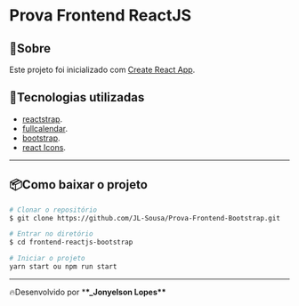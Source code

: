 # Prova Frontend ReactJS
## 📝Sobre
Este projeto foi inicializado com [Create React App](https://github.com/facebook/create-react-app).


## 🚀Tecnologias utilizadas

- [reactstrap](https://reactstrap.github.io/).
- [fullcalendar](https://fullcalendar.io/).
- [bootstrap](https://getbootstrap.com/).
- [react Icons](https://react-icons.github.io/react-icons).

---

## 📦Como baixar o projeto

```bash
# Clonar o repositório
$ git clone https://github.com/JL-Sousa/Prova-Frontend-Bootstrap.git

# Entrar no diretório
$ cd frontend-reactjs-bootstrap

# Iniciar o projeto
yarn start ou npm run start
```

---

🔥Desenvolvido por \***\*_Jonyelson Lopes\*\***
